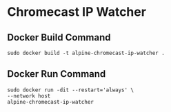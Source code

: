 # Chromecast IP Watcher

## Docker Build Command

```
sudo docker build -t alpine-chromecast-ip-watcher .
```

## Docker Run Command
```
sudo docker run -dit --restart='always' \
--network host
alpine-chromecast-ip-watcher
```